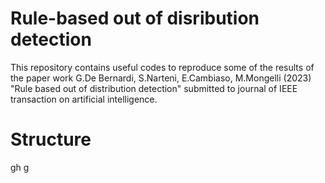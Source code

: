 # Rule-based out of disribution detection
This repository contains useful codes to reproduce some of the results of the paper work G.De Bernardi, S.Narteni, E.Cambiaso, M.Mongelli (2023) "Rule based out of distribution detection" submitted to journal of IEEE transaction on artificial intelligence.
# Structure 
gh
g
